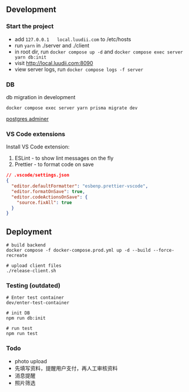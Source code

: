 ## Development

### Start the project

- add `127.0.0.1   local.luudii.com` to /etc/hosts
- run `yarn` in ./server and ./client
- in root dir, run `docker compose up -d` and `docker compose exec server yarn db:init`
- visit http://local.luudii.com:8090
- view server logs, run `docker compose logs -f server`

### DB

db migration in development
```
docker compose exec server yarn prisma migrate dev
```

[postgres adminer](http://localhost:8081/?pgsql=db&username=postgres&db=matching_app&ns=public)


### VS Code extensions

Install VS Code extension:

1. ESLint - to show lint messages on the fly
2. Prettier - to format code on save

```json
// .vscode/settings.json
{
  "editor.defaultFormatter": "esbenp.prettier-vscode",
  "editor.formatOnSave": true,
  "editor.codeActionsOnSave": {
    "source.fixAll": true
  }
}
```

## Deployment

```
# build backend
docker compose -f docker-compose.prod.yml up -d --build --force-recreate

# upload client files
./release-client.sh
```

### Testing (outdated)

```
# Enter test container
dev/enter-test-container

# init DB
npm run db:init

# run test
npm run test
```

### Todo

- photo upload
- 先填写资料，提醒用户支付，再人工审核资料
- 消息提醒
- 照片筛选
